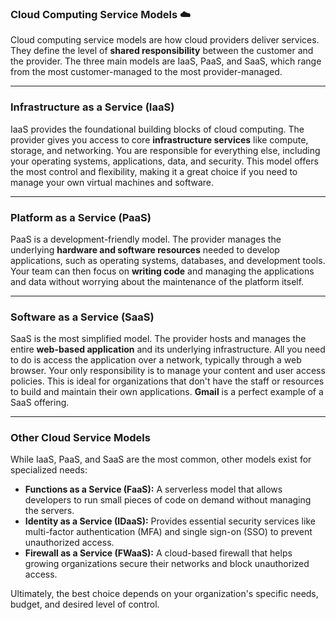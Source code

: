 ### Cloud Computing Service Models ☁️

Cloud computing service models are how cloud providers deliver services. They define the level of **shared responsibility** between the customer and the provider. The three main models are IaaS, PaaS, and SaaS, which range from the most customer-managed to the most provider-managed.

---

### Infrastructure as a Service (IaaS)

IaaS provides the foundational building blocks of cloud computing. The provider gives you access to core **infrastructure services** like compute, storage, and networking. You are responsible for everything else, including your operating systems, applications, data, and security. This model offers the most control and flexibility, making it a great choice if you need to manage your own virtual machines and software.

---

### Platform as a Service (PaaS)

PaaS is a development-friendly model. The provider manages the underlying **hardware and software resources** needed to develop applications, such as operating systems, databases, and development tools. Your team can then focus on **writing code** and managing the applications and data without worrying about the maintenance of the platform itself.

---

### Software as a Service (SaaS)

SaaS is the most simplified model. The provider hosts and manages the entire **web-based application** and its underlying infrastructure. All you need to do is access the application over a network, typically through a web browser. Your only responsibility is to manage your content and user access policies. This is ideal for organizations that don't have the staff or resources to build and maintain their own applications. **Gmail** is a perfect example of a SaaS offering.

---

### Other Cloud Service Models

While IaaS, PaaS, and SaaS are the most common, other models exist for specialized needs:

* **Functions as a Service (FaaS):** A serverless model that allows developers to run small pieces of code on demand without managing the servers.
* **Identity as a Service (IDaaS):** Provides essential security services like multi-factor authentication (MFA) and single sign-on (SSO) to prevent unauthorized access.
* ****Firewall** as a Service (FWaaS):** A cloud-based firewall that helps growing organizations secure their networks and block unauthorized access.

Ultimately, the best choice depends on your organization's specific needs, budget, and desired level of control.

